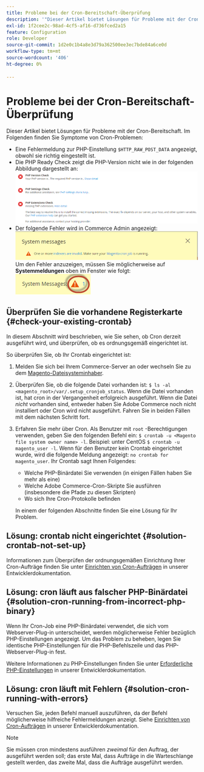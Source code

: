```yaml
---
title: Probleme bei der Cron-Bereitschaft-Überprüfung
description: '"Dieser Artikel bietet Lösungen für Probleme mit der Cron-Bereitschaft. Die folgenden Symptome treten bei Cron-Problemen auf:'''
exl-id: 1f2cee2c-98ad-4cf5-af16-d736fced2a15
feature: Configuration
role: Developer
source-git-commit: 1d2e0c1b4a8e3d79a362500ee3ec7bde84a6ce0d
workflow-type: tm+mt
source-wordcount: '406'
ht-degree: 0%

---
```


# Probleme bei der Cron-Bereitschaft-Überprüfung

Dieser Artikel bietet Lösungen für Probleme mit der Cron-Bereitschaft. Im Folgenden finden Sie Symptome von Cron-Problemen:

* Eine Fehlermeldung zur PHP-Einstellung `$HTTP_RAW_POST_DATA` angezeigt, obwohl sie richtig eingestellt ist.
* Die PHP Ready Check zeigt die PHP-Version nicht wie in der folgenden Abbildung dargestellt an:
  ![upgr-tshooting-no-cron.png](assets/upgr-tshoot-no-cron.png)
* Der folgende Fehler wird in Commerce Admin angezeigt:
  ![compman-cron-not-running.png](assets/compman-cron-not-running.png)
Um den Fehler anzuzeigen, müssen Sie möglicherweise auf **Systemmeldungen** oben im Fenster wie folgt:
  ![compman_sys-messages.png](assets/compman_sys-messages.png)

## Überprüfen Sie die vorhandene Registerkarte {#check-your-existing-crontab}

In diesem Abschnitt wird beschrieben, wie Sie sehen, ob Cron derzeit ausgeführt wird, und überprüfen, ob es ordnungsgemäß eingerichtet ist.

So überprüfen Sie, ob Ihr Crontab eingerichtet ist:

1. Melden Sie sich bei Ihrem Commerce-Server an oder wechseln Sie zu dem [Magento-Dateisysteminhaber](https://devdocs.magento.com/guides/v2.3/install-gde/prereq/file-sys-perms-over.html).
1. Überprüfen Sie, ob die folgende Datei vorhanden ist: `$ ls -al <magento_root>/var/.setup_cronjob_status`. Wenn die Datei vorhanden ist, hat cron in der Vergangenheit erfolgreich ausgeführt. Wenn die Datei *nicht* vorhanden sind, entweder haben Sie Adobe Commerce noch nicht installiert oder Cron wird nicht ausgeführt. Fahren Sie in beiden Fällen mit dem nächsten Schritt fort.
1. Erfahren Sie mehr über Cron. Als Benutzer mit `root` -Berechtigungen verwenden, geben Sie den folgenden Befehl ein: `$ crontab -u <Magento file system owner name> -l`. Beispiel: unter CentOS `$ crontab -u magento_user -l`. Wenn für den Benutzer kein Crontab eingerichtet wurde, wird die folgende Meldung angezeigt:    `no crontab for magento_user`. Ihr Crontab sagt Ihnen Folgendes:
   * Welche PHP-Binärdatei Sie verwenden (in einigen Fällen haben Sie mehr als eine)
   * Welche Adobe Commerce-Cron-Skripte Sie ausführen (insbesondere die Pfade zu diesen Skripten)
   * Wo sich Ihre Cron-Protokolle befinden

   In einem der folgenden Abschnitte finden Sie eine Lösung für Ihr Problem.

## Lösung: crontab nicht eingerichtet {#solution-crontab-not-set-up}

Informationen zum Überprüfen der ordnungsgemäßen Einrichtung Ihrer Cron-Aufträge finden Sie unter [Einrichten von Cron-Aufträgen](https://devdocs.magento.com/guides/v2.3/install-gde/install/post-install-config.html#post-install-cron) in unserer Entwicklerdokumentation.

## Lösung: cron läuft aus falscher PHP-Binärdatei {#solution-cron-running-from-incorrect-php-binary}

Wenn Ihr Cron-Job eine PHP-Binärdatei verwendet, die sich vom Webserver-Plug-in unterscheidet, werden möglicherweise Fehler bezüglich PHP-Einstellungen angezeigt. Um das Problem zu beheben, legen Sie identische PHP-Einstellungen für die PHP-Befehlszeile und das PHP-Webserver-Plug-in fest.

Weitere Informationen zu PHP-Einstellungen finden Sie unter [Erforderliche PHP-Einstellungen](https://devdocs.magento.com/guides/v2.3/install-gde/prereq/php-settings.html) in unserer Entwicklerdokumentation.

## Lösung: cron läuft mit Fehlern {#solution-cron-running-with-errors}

Versuchen Sie, jeden Befehl manuell auszuführen, da der Befehl möglicherweise hilfreiche Fehlermeldungen anzeigt. Siehe [Einrichten von Cron-Aufträgen](https://devdocs.magento.com/guides/v2.3/install-gde/install/post-install-config.html#post-install-cron) in unserer Entwicklerdokumentation.

>[!NOTE]
>
>Sie müssen cron mindestens ausführen *zweimal* für den Auftrag, der ausgeführt werden soll; das erste Mal, dass Aufträge in die Warteschlange gestellt werden, das zweite Mal, dass die Aufträge ausgeführt werden.
